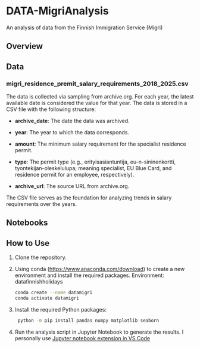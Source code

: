 # DATA-MigriAnalysis
An analysis of data from the Finnish Immigration Service (Migri)

## Overview

## Data

### migri_residence_premit_salary_requirements_2018_2025.csv

The data is collected via sampling from archive.org. For each year, the latest available date is considered the value for that year. The data is stored in a CSV file with the following structure:

- **archive_date**: The date the data was archived.
- **year**: The year to which the data corresponds.
- **amount**: The minimum salary requirement for the specialist residence permit.
- **type**: The permit type (e.g., erityisasiantuntija, eu-n-sininenkortti, tyontekijan-oleskelulupa; meaning specialist, EU Blue Card, and residence permit for an employee, respectively).

- **archive_url**: The source URL from archive.org.

The CSV file serves as the foundation for analyzing trends in salary requirements over the years.

## Notebooks

## How to Use

1. Clone the repository.
2. Using conda (https://www.anaconda.com/download) to create a new environment and install the required packages.
    Environment: datafinnishholidays

    ```bash
    conda create --name datamigri
    conda activate datamigri
    ```

3. Install the required Python packages:
   ```bash
    python -m pip install pandas numpy matplotlib seaborn
    ```
4. Run the analysis script in Jupyter Notebook to generate the results. I personally use [Jupyter notebook extension in VS Code](https://code.visualstudio.com/docs/datascience/jupyter-notebooks)